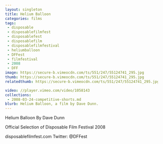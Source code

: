 ```yaml
---
layout: singleton
title: Helium Balloon
categories: films
tags:
 - disposable
 - disposablefilmfest
 - disposablefest
 - disposablefilm
 - disposablefilmfestival
 - heliumballoon
 - DFFest
 - filmfestival
 - 2008
 - DFF
image: https://secure-b.vimeocdn.com/ts/551/247/55124741_295.jpg
thumb: https://secure-b.vimeocdn.com/ts/551/247/55124741_295.jpg
relatedthumb: https://secure-b.vimeocdn.com/ts/551/247/55124741_295.jpg

video: //player.vimeo.com/video/1058143
collections:
 - 2008-03-24-competitive-shorts.md
blurb: Helium Balloon, a film by Dave Dunn.
---
```


Helium Balloon
By Dave Dunn

Official Selection of Disposable Film Festival 2008

disposablefilmfest.com
Twitter: @DFFest